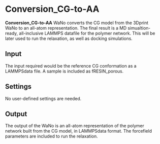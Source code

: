 # Conversion_CG-to-AA
**Conversion_CG-to-AA** WaNo converts the CG model from the 3Dprint WaNo to an all-atom representation.
The final result is a MD simualtion-ready, all-inclusive LAMMPS datafile for the polymer network. This will be later used to run the relaxation, as well as docking simulations.

## Input
The input required would be the reference CG conformation as a LAMMPSdata file. A sample is included as fRESIN_porous.

## Settings
No user-defined settings are needed.

## Output
The output of the WaNo is an all-atom representation of the polymer network built from the CG model, in LAMMPSdata format. The forcefield parameters are included to run the relaxation.
